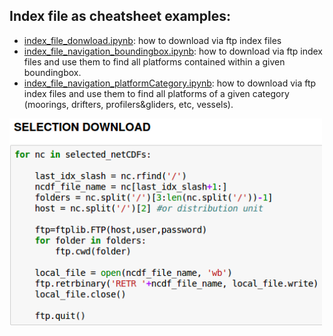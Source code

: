 ## Index file as cheatsheet examples:
* [index_file_donwload.ipynb](./PythonNotebooks/indexFileNavigation/index_file_donwload.ipynb): how to download via ftp index files
* [index_file_navigation_boundingbox.ipynb](./PythonNotebooks/indexFileNavigation/index_file_navigation_boundingbox.ipynb): how to download via ftp index files and use them to find all platforms contained within a given boundingbox.
* [index_file_navigation_platformCategory.ipynb](./PythonNotebooks/indexFileNavigation/index_file_navigation_platformCategory.ipynb): how to download via ftp index files and use them to find all platforms of a given category (moorings, drifters, profilers&gliders, etc, vessels).   
<img src="images/indexFileNavBB.png" width="500">
